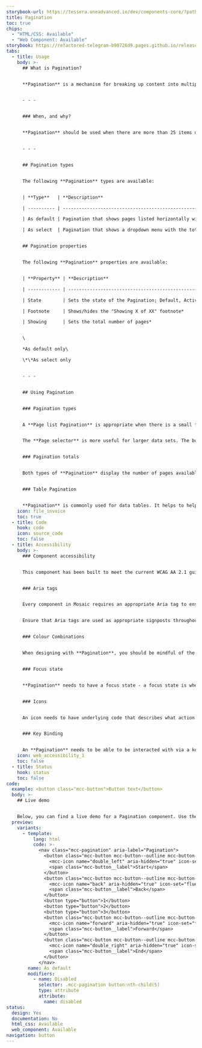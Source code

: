```yaml
---
storybook-url: https://tessera.oneadvanced.io/dev/components-core/?path=/docs/html-button--as-default
title: Pagination
toc: true
chips:
  - "HTML/CSS: Available"
  - "Web Component: Available"
storybook: https://refactored-telegram-b90726d9.pages.github.io/release/?path=/docs/components-pagination-introduction
tabs:
  - title: Usage
    body: >-
      ## What is Pagination?


      **Pagination** is a mechanism for breaking up content into multiple pages, and includes a visual depiction of the number of said pages that are available in a given context. For example, if a user is looking at a list of employees in a department, a **Pagination** component would break that down into 15 pages of employees, and show which page they are currently on and how many pages there are in total, and give them a method of quickly moving between these pages.


      - - -


      ### When, and why?


      **Pagination** should be used when there are more than 25 items displayed in one view, or when there is a large amount of data that cannot reasonably be presented on a single page. **Pagination** makes it easier for a user to find the information that they are looking for, and prevents needlessly long pages. 


      - - -


      ## Pagination types


      The following **Pagination** types are available:


      | **Type**   | **Description**                                                                                                                                                       |

      | ---------- | --------------------------------------------------------------------------------------------------------------------------------------------------------------------- |

      | As default | Pagination that shows pages listed horizontally with single step forward/back buttons and start/end buttons either side.                                              |

      | As select  | Pagination that shows a dropdown menu with the total number of pages detailed beside it. There is a single step forward/back button either side of the dropdown menu. |


      ## Pagination properties


      The following **Pagination** properties are available:


      | **Property** | **Description**                                                 |

      | ------------ | --------------------------------------------------------------- |

      | State        | Sets the state of the Pagination; Default, Active*, or Disabled |

      | Footnote     | Shows/hides the "Showing X of XX" footnote*                     |

      | Showing      | Sets the total number of pages*                                 |


      \

      *As default only\

      \*\*As select only


      - - -


      ## Using Pagination


      ### Pagination types


      A **Page list Pagination** is appropriate when there is a small fixed number of pages. Users can get frustrated if there is a very long list of available pages, and it can prove difficult to find the page they want.


      The **Page selector** is more useful for larger data sets. The buttons provided allow the user to jump backwards and forwards more easily.


      ### Pagination totals


      Both types of **Pagination** display the number of pages available to the user, and clearly show which one they are currently on. Ensure that the rest of the page clearly shows what it is that the user is looking through, and make sure that the entries on each page are displayed in a logical order (for example, alphabetically).


      ### Table Pagination


      **Pagination** is commonly used for data tables. It helps to help break down the data into a digestible manner. Table **Pagination** should always sit in the bottom right directly under the table.
    icon: file_invoice
    toc: true
  - title: Code
    hook: code
    icon: source_code
    toc: false
  - title: Accessibility
    body: >-
      ### Component accessibility


      This component has been built to meet the current WCAG AA 2.1 guidelines. We also test these components against the guidelines before release.


      ### Aria tags


      Every component in Mosaic requires an appropriate Aria tag to ensure that screen readers can effectively parse the page. Aria tags are provided as part of Mosaic. Please do not override these without good reason.


      Ensure that Aria tags are used as appropriate signposts throughout the product.


      ### Colour Combinations


      When designing with **Pagination**, you should be mindful of the colour combinations you are using. The components have been designed with this in mind, but if you are using colours that are not part of the default component, please ensure that there is a clear colour contrast within the parts of the component and between the **Pagination** and the background it is on. To check the contrast, please use [WebAIM's contrast checker](https://webaim.org/resources/contrastchecker/).


      ### Focus state


      **Pagination** needs to have a focus state - a focus state is when you tab into an element to interact with it. Ensure that users can use their keyboard to focus on each element of the **Pagination**.


      ### Icons


      An icon needs to have underlying code that describes what action the icon takes. the labels should be specific - for example, a 'bin' icon for delete should be labelled 'delete' not 'bin'.


      ### Key Binding


      An **Pagination** needs to be able to be interacted with via a keyboard. Where possible we will provide key-binds within our Mosaic component or there will be default HTML ones. If this isn't the case then please implement logical key-binds for all intractable components.
    icon: web_accessibility_1
    toc: false
  - title: Status
    hook: status
    toc: false
code:
  example: <button class="mcc-button">Button text</button>
  body: >-
    ## Live demo


    Below, you can find a live demo for a Pagination component. Use the drop-down menus and radio buttons to view the different Pagination Types and Variants.
  preview:
    variants:
      - template:
          lang: html
          code: >-
            <nav class="mcc-pagination" aria-label="Pagination">
              <button class="mcc-button mcc-button--outline mcc-button--icon-only">
                <mcc-icon name="double_left" aria-hidden="true" icon-set="fluency-outline"></mcc-icon>
                <span class="mcc-button__label">Start</span>
              </button>
              <button class="mcc-button mcc-button--outline mcc-button--icon-only">
                <mcc-icon name="back" aria-hidden="true" icon-set="fluency-outline"></mcc-icon>
                <span class="mcc-button__label">Back</span>
              </button>
              <button type="button">1</button>
              <button type="button">2</button>
              <button type="button">3</button>
              <button class="mcc-button mcc-button--outline mcc-button--icon-only">
                <mcc-icon name="forward" aria-hidden="true" icon-set="fluency-outline"></mcc-icon>
                <span class="mcc-button__label">Forward</span>
              </button>
              <button class="mcc-button mcc-button--outline mcc-button--icon-only">
                <mcc-icon name="double_right" aria-hidden="true" icon-set="fluency-outline"></mcc-icon>
                <span class="mcc-button__label">End</span>
              </button>
            </nav>
        name: As default
        modifiers:
          - name: Disabled
            selector: .mcc-pagination button:nth-child(5)
            type: attribute
            attribute:
              name: disabled
status:
  design: Yes
  documentation: No
  html_css: Available
  web_component: Available
navigation: button
---
```

